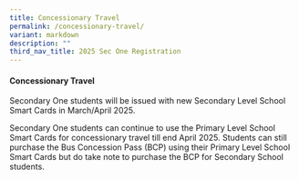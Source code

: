 ```yaml
---
title: Concessionary Travel
permalink: /concessionary-travel/
variant: markdown
description: ""
third_nav_title: 2025 Sec One Registration
---
```

#### Concessionary Travel
Secondary One students will be issued with new Secondary Level School Smart Cards in March/April 2025.

  

Secondary One students can continue to use the Primary Level School Smart Cards for concessionary travel till end April 2025.  Students can still purchase the Bus Concession Pass (BCP) using their Primary Level School Smart Cards but do take note to purchase the BCP for Secondary School students.
